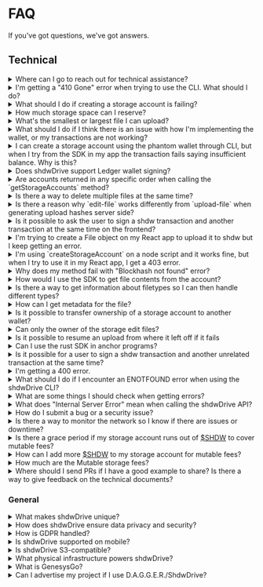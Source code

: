 # FAQ

If you've got questions, we've got answers.

## Technical

<details>

<summary>Where can I go to reach out for technical assistance?</summary>

Our [Discord server](https://discord.gg/genesysgo) is the best place to get in touch with us.\
We have a dedicated support section.

In addition to this FAQ, you might find the [Github Q\&A](https://github.com/GenesysGo/Shdw-drive/issues?q=is%3Aissue+is%3Aclosed) useful as deeper technical issues are discussed.

Discord Server: https://discord.gg/genesysgo

GitHub FAQ: https://github.com/GenesysGo/Shdw-drive/issues?q=is%3Aissue+is%3Aclosed

</details>

<details>

<summary>I'm getting a "410 Gone" error when trying to use the CLI. What should I do?</summary>

This error means the Solana RPC provider you're using with the CLI doesn't support a specific RPC method that's necessary for the CLI to function. This could be \`getProgramAccounts\` or some other method.

We'd recommend trying a more premium RPC provider like [Helius](https://www.helius.dev/), Hellomoon.io, or some other premium Solana RPC provider that allows for all Solana RPC methods to be used.

</details>

<details>

<summary>What should I do if creating a storage account is failing?</summary>

If creating a storage account is failing, make sure that you have appropriate amounts of both SOL and SHDW in your wallet. Creating a storage account requires a small amount of SOL to cover the transaction fee, as well as some SHDW to cover the initial storage allocation. Make sure that your wallet has enough funds to cover these requirements. Review the docs here: https://docs.shadow.cloud/build/the-cli#create-a-storage-account

If you have the correct amount of SOL and SHDW in your wallet but creating a storage account is still failing, there may be other factors at play that are causing the issue. Some possible causes could be network connectivity issues, problems with the ShdwDrive node, or bugs/issues with the SDK.

To troubleshoot the issue, you can try the following:

* Verify that the [ShdwDrive network](https://status.genesysgo.net/) is up and running. https://status.genesysgo.net/
* Check the ShdwDrive [Change Log](../reference/change-logs.md) for any known issues or bugs that may be causing the problem. https://docs.shadow.cloud/reference/change-logs
* Contact ShdwDrive [support](https://discord.gg/genesysgo) for further assistance. https://discord.gg/genesysgo

</details>

<details>

<summary>How much storage space can I reserve?</summary>

A user can reserve 4kb at minimum.

There is an upper limit of one terabyte (1TB) per bucket.

Development is currently underway which will greatly increase this cap.

</details>

<details>

<summary>What's the smallest or largest file I can upload?</summary>

Currently, these are the limits:

* Minimum: 4kb. If you upload a 100 byte file, it will still take up 4kb of space. This is due to the replication overhead required.
* Maximum: 1gb.

With the [s3-compatible client access](s3-compatible-client-access.md), you're able to upload files up to 1TiB.

There's ongoing development to increase the maximum file size.

</details>

<details>

<summary>What should I do if I think there is an issue with how I'm implementing the wallet, or my transactions are not working?</summary>

If you think there is an issue with how you're implementing the wallet, or your transactions are not working, you can try upgrading the wallet adapters. Check the Solana wallet adapter repositories for their examples, as the process for importing the adapters may have changed.

Additionally, you can refer to the ShdwDrive documentation and SDK for more information on how to properly implement the wallet and perform transactions. You can review the example here: https://docs.shadow.cloud/build/the-sdk/sdk-javascript#example-post-request-via-sdk-make-immutable

If you are using react to build a wallet using `const drive = await new ShdwDrive(connection, wallet).init();` and getting the error "Cannot read properties of undefined (reading 'toBytes')" then remember to make sure you must pass the entire wallet around and make sure to not deconstruct it.

If you're still having issues, contact ShdwDrive support for further assistance.

</details>

<details>

<summary>I can create a storage account using the phantom wallet through CLI, but when I try from the SDK in my app the transaction fails saying insufficient balance. Why is this?</summary>

For the purposes of utilizing the ShdwDrive, \~0.1 SOL in our experience will avoid insufficient balance errors. You can also examine the TXs to see if there's any differences in your spend when using the CLI versus the SDK methods.

</details>

<details>

<summary>Does shdwDrive support Ledger wallet signing?</summary>

No, ShdwDrive does not currently support Ledger wallet signing. The reason we are currently unable to provide Ledger support is due to the absence of the message signing feature in the Solana app for Ledger, as our system relies on this functionality.

To expedite the implementation of Ledger support, kindly consider drawing attention to this GitHub issue by leaving a comment: https://github.com/solana-labs/wallet-adapter/pull/712

</details>

<details>

<summary>Are accounts returned in any specific order when calling the `getStorageAccounts` method?</summary>

Yes, accounts are returned in the order they are created when calling the `getStorageAccounts` method in GenesysGo ShdwDrive. This is because the system was designed and built in such a way to ensure that the accounts are returned in the order they were created. https://docs.shadow.cloud/build/the-sdk/sdk-javascript#getstorageaccounts

</details>

<details>

<summary>Is there a way to delete multiple files at the same time?</summary>

Currently, it is not possible to delete multiple files at once. However, we have added this feature to our roadmap and will be working on it in the near future. Thank you for your suggestion!

</details>

<details>

<summary>Is there a reason why `edit-file` works differently from `upload-file` when generating upload hashes server side?</summary>

The `edit-file` functionality works differently from `upload-file` because it is a remnant of the first iteration of ShdwDrive where every file had an associated account on-chain with some metadata that was crucial for tracking. However, we've made some changes that aren't documented yet and aren't implemented in the SDKs. If you add `overwrite: true` to the request body of an upload request that you make manually instead of through the SDK, it will do the same thing as editing a file.

</details>

<details>

<summary>Is it possible to ask the user to sign a shdw transaction and another transaction at the same time on the frontend?</summary>

Currently, it is not possible to ask the user to sign a Shdw transaction and another transaction at the same time on the frontend. The Shdw network only allows ShdwDrive-specific transactions to have instructions related to the ShdwDrive on chain program. Any other instructions will cause the transaction to fail. This security feature is in place to prevent malicious transactions.

</details>

<details>

<summary>I'm trying to create a File object on my React app to upload it to shdw but I keep getting an error.</summary>

The error you're getting may be due to the ShdwDrive instance being created before the wallet-provider is ready. In the latest example on the main branch, there is a slight change in the useEffect that creates the drive instance which may resolve your issue. Additionally, make sure that the file data buffer is converted to a Blob using `new Blob([Buffer.from("data")])`.

</details>

<details>

<summary>I'm using `createStorageAccount` on a node script and it works fine, but when I try to use it in my React app, I get a 403 error.</summary>

By default, the rpc used is the Solana mainnet rpc api.mainnet-beta.solana.com. If you're getting blocked by that, you'll have to sign up for a paid RPC as we cannot control how the Solana mainnet rpc endpoint is limited. It is possible that the endpoint is blocking requests from the browser due to security reasons.

For additional help, consider joining our [Discord](https://discord.gg/genesysgo) and asking in support channels.

</details>

<details>

<summary>Why does my method fail with "Blockhash not found" error?</summary>

This is an issue on the Solana RPC side and unfortunately, all you can do is retry the method. Consider implementing retry and/or error handling in your application.

</details>

<details>

<summary>How would I use the SDK to get file contents from the account?</summary>

You can send a normal GET request to https://shdw-drive.genesysgo.net// to get the file contents from the account. You can read more in API methods here: https://docs.shadow.cloud/build/the-api

</details>

<details>

<summary>Is there a way to get information about filetypes so I can then handle different types?</summary>

You can make a HEAD request or a GET request to get information about file types. If you make a GET request, the response headers should include the content type. Review the API methods here: https://docs.shadow.cloud/build/the-api

</details>

<details>

<summary>How can I get metadata for the file?</summary>

You can get metadata for the file by making a POST request to https://shdw-drive.genesysgo.net//. The response will include metadata for the file. Review the API methods here: https://docs.shadow.cloud/build/the-api

</details>

<details>

<summary>Is it possible to transfer ownership of a storage account to another wallet?</summary>

Currently, this is not an active feature in the CLI or SDK. However, it is a planned feature for future releases.

</details>

<details>

<summary>Can only the owner of the storage edit files?</summary>

Yes, currently only the owner of the storage account can edit the files.

</details>

<details>

<summary>Is it possible to resume an upload from where it left off if it fails</summary>

No, unfortunately it is not possible to resume an upload from where it left off if it fails. However, the CLI checks files before uploading and skips them if they already exist. You also receive an output JSON file for each file upload, which will indicate if a file already exists.

</details>

<details>

<summary>Can I use the rust SDK in anchor programs?</summary>

No, the SDK requires internet access to send http requests. This is not allowed within Solana runtime because arbitrary http responses are not deterministic and may produce different Solana ledger state transitions

</details>

<details>

<summary>Is it possible for a user to sign a shdw transaction and another unrelated transaction at the same time?</summary>

Currently, the Shdw network only allows ShdwDrive-specific transactions to include instructions related to the ShdwDrive on-chain program. Any other instructions will cause the transaction to fail as a security measure. This means that it is not possible for a user to sign a Shdw transaction and another unrelated transaction at the same time.

</details>

<details>

<summary>I'm getting a 400 error.</summary>

When getting 400 timeouts for transaction submissions, it is most likely due to congestion on the Solana network. While timing out and retrying is normal during Solana congestion, many are now using priority fees which may help solve congestion-related issues. Contact your RPC provider for further help.

If your 400 error is stating "Invalid transaction supplied" then you may need to join our support channel in [Discord](https://discord.gg/genesysgo) and provide more details on the specific method. To resolve the typical causes of this error do the following:

1. Check announcements in Discord (https://discord.gg/genesysgo) or the network status (https://status.genesysgo.net/) to make sure there is no platform-wide problem.
2. Check all of your versions and dependencies. You Solana wallet adapter dependencies and the version of the JavaScript SDK must be up to date.
3. Double check the wallet you have chosen to work with is not having issues. You may need to reach out to them directly.

</details>

<details>

<summary>What should I do if I encounter an ENOTFOUND error when using the shdwDrive CLI?</summary>

If you encounter an ENOTFOUND error when using the ShdwDrive CLI, it is likely a local DNS issue on your side. ENOTFOUND is a DNS resolver problem, which means you will need to check with your Internet Service Provider (ISP) to resolve the issue. Alternatively, you can try using a Virtual Private Network (VPN) to see if that resolves the issue.

</details>

<details>

<summary>What are some things I should check when getting errors?</summary>

You can try setting --log-level debug with your command that is getting an error. Make sure to confirm you have installed the latest versions and dependencies and that your keypair file is being accessed properly. Make sure you wallet is funded properly with both SOL and SHDW, that you are handling Solana connection objects properly, and that you are not having Solana RPC related errors. For further help you can capture logs and share relevant code in the technical support channels of our [Discord](https://discord.gg/genesysgo).

</details>

<details>

<summary>What does "Internal Server Error" mean when calling the shdwDrive API?</summary>

There are a few reasons for this error but the most common is the file that have not migrated from the original version 1 format storage account to the newer version 2 format. For users that have created legacy style ShdwDrive accounts, please finish the migration steps.

For additional help please reach out to to us in Discord (https://discord.gg/genesysgo).

</details>

<details>

<summary>How do I submit a bug or a security issue?</summary>

**https://github.com/GenesysGo/shdw-drive-bug-reports**

We adhere to a responsible disclosure process for security related issues. To ensure the responsible disclosure and handling of security vulnerabilities, we ask that you follow the process outlined below.

**Bug Reporting Process**

1. Submit a new bug report by creating a [new issue](https://github.com/GenesysGo/shdw-drive-bug-reports/issues/new/choose) in this repository. https://github.com/GenesysGo/shdw-drive-bug-reports/issues/new/choose
2. Please provide a clear and concise description of the issue, steps to reproduce it, and any relevant screenshots or logs.
3. Label your issue as a 'bug' or 'security' accordingly.

**Important**: For security-related issues, do not include sensitive information in the issue description. Instead, submit a pull request to our repository, containing the necessary details, so that the information remains concealed until the issue is resolved.

**Security related issues should only be reported through this repository.**

</details>

<details>

<summary>Is there a way to monitor the network so I know if there are issues or downtime?</summary>

Yes, you can subscribe to the Shdw Network status here: https://status.genesysgo.net/

Also follow us on twitter https://twitter.com/GenesysGo or join our tech support Discord: https://discord.gg/genesysgo

</details>

<details>

<summary>Is there a grace period if my storage account runs out of <a href="https://docs.shadow.cloud/reference/shdw-token">$SHDW</a> to cover mutable fees?</summary>

Yes. Your storage account will be kept for 6 months. After that, it is up for cleanup and a storage node may delete your storage account and all data in it.

</details>

<details>

<summary>How can I add more <a href="https://docs.shadow.cloud/reference/shdw-token">$SHDW</a> to my storage account for mutable fees?</summary>

1. Either use the \`topUp\` method in one of the [SDKs](the-sdk/) or send $SHDW directly to the storage account's token address
2. Use the \`refreshStake\` method in one of the SDKs to refresh your storage account's stake status. This is not done for you, you must do this step manually.

</details>

<details>

<summary>How much are the Mutable storage fees?</summary>

Mutable storage fees target a specific USD price. Currently, that is $0.05 USD per gibibyte per year. This comes out to $0.0002739726 USD per gib per Solana Epoch (interval for which mutable storage fees are collected. This price target is converted to $SHDW/$USDC at the time of fee collection.

Mutable storage fees are collected for bytes stored.

</details>

<details>

<summary>Where should I send PRs if I have a good example to share? Is there a way to give feedback on the technical documents?</summary>

We welcome any feedback and examples you can provide to our documentation. You can submit a PR to our technical documents repository here - https://github.com/GenesysGo/docs-Shdw-cloud/tree/main - and we will find a good place for it.

</details>

### General

<details>

<summary>What makes shdwDrive unique?</summary>

ShdwDrive is a commodity cloud network that offers multiple service options, leveraging distributed ledger technology, and offering vertically integrated, L1-specific storage and compute. It is the only cloud network designed to democratize the earnings of traditional cloud platforms without sacrificing performance. Being S3-compatible, ShdwDrive maintains an open-source SDK and interoperability standards that make it easy to access through popular builder tools and SDKs. Its objective is to support popular tools that make building easier, regardless of the application you are building.

</details>

<details>

<summary>How does shdwDrive ensure data privacy and security?</summary>

ShdwDrive ensures data privacy and security by encrypting and erasure coding the data, and then algorithmically distributing the fragments across the distributed network. This is done trustlessly via smart contracts and requires signed Solana transactions, creating a publicly verifiable on-chain log. Additionally, ShdwDrive provides developers with the tools they need to comply with GDPR and can show records that prove that they have deleted a user's personal data.

</details>

<details>

<summary>How is GDPR handled?</summary>

ShdwDrive provides developers with tools to comply with GDPR and can provide records to prove the deletion of a user's personal data. All records for GDPR compliance are stored on-chain and have been verified by the Solana validator network. The data is then encrypted and algorithmically distributed across the network in triplicate. All transactions are signed and publicly verifiable on-chain.

</details>

<details>

<summary>Is shdwDrive supported on mobile?</summary>

Yes, ShdwDrive is supported on mobile through our ecosystem partners who are actively building on mobile. Please check out our Shdw Ecosystem page for more details. https://docs.shadow.cloud/build/community-mainted-uis

Additionally, in the future, our _D.A.G.G.E.R._ distributed ledger technology will enable Solana Saga powered storage solutions for those seeking low cost decentralized mobile clouds. Please check out the Learn section for more information. You can read more here: https://docs.shadow.cloud/learn#compute

</details>

<details>

<summary>Is shdwDrive S3-compatible?</summary>

Yes, ShdwDrive is S3-compatible. S3-compatibility is a widely adopted standard in the cloud storage industry, and many providers offer S3-compatible APIs and protocols, which gives builders greater flexibility in choosing a cloud storage provider. This means developers can easily move data between different services without worrying about compatibility issues. Additionally, S3-compatibility offers robust APIs that enable fast and reliable query, along with virtual mount capability, making it important for Web2, Web3, and the frontiers of distributed ledger tech and AI. ShdwDrive aims to empower developers to integrate it directly into their builds, and to support the talented community of designers who will create innovative platforms for ShdwDrive. You can read more here: https://docs.shadow.cloud/learn/design#s3-compatibility

</details>

<details>

<summary>What physical infrastructure powers shdwDrive?</summary>

ShdwDrive runs on a global network of bare metal infrastructure, with all compute and storage existing on bare metal. There is no dependency on cloud providers for ShdwDrive operations. For more details on the design of ShdwDrive, please see the "Design" section under the "Learn" category: https://docs.shadow.cloud/learn/design

</details>

<details>

<summary>What is GenesysGo?</summary>

GenesysGo (GG) is a company that was founded in April 2021 as a Solana validator. Since then, GG has expanded its offerings to focus on a large ecosystem of tools and infrastructure for Solana. More details about the scope of our offerings can be found under the "Learn" category. GG has a team of talented developers and coders who are dedicated to building innovative solutions for the Solana community. For more information, you can visit our website at https://Shdw.cloud.

</details>

<details>

<summary>Can I advertise my project if I use D.A.G.G.E.R./ShdwDrive?</summary>

Yes, the ShdwDrive team would love to hear about your project if you are building on top of the Drive or using _D.A.G.G.E.R_. The best way to gain visibility is to submit a PR directly to the docs-Shdw-cloud repo adding your project/business, details, and image to the Shdw Ecosystem list: https://github.com/GenesysGo/docs-Shdw-cloud

Submit a PR to edit the file located here: https://github.com/GenesysGo/docs-Shdw-cloud/blob/main/build/Shdw-drive/community-mainted-uis.md

You can also share your work in the [ShdwDrive Discord](https://discord.com/invite/genesysgo). We will soon release an automated process to be added to the Shdw Ecosystem page.

</details>
